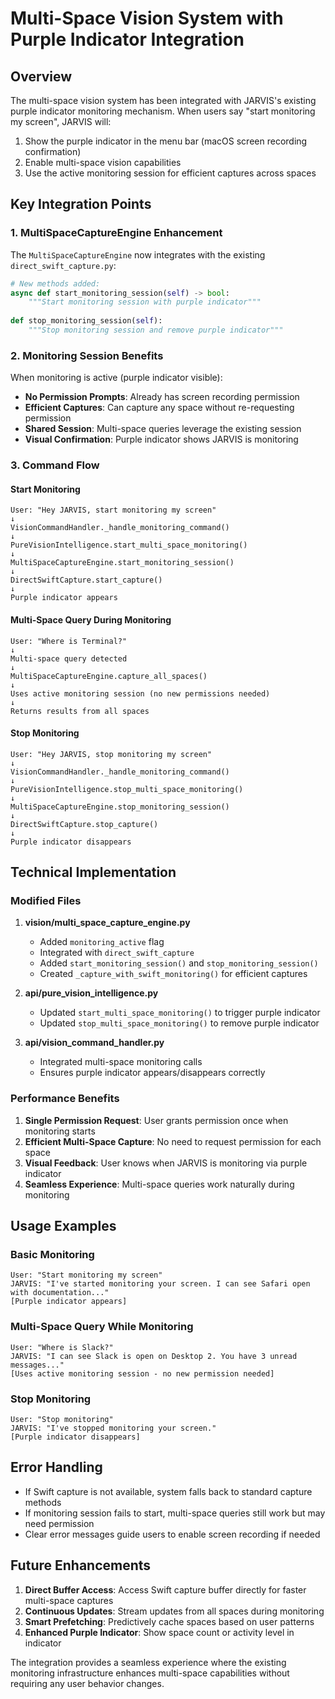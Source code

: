 # Multi-Space Vision System with Purple Indicator Integration

## Overview

The multi-space vision system has been integrated with JARVIS's existing purple indicator monitoring mechanism. When users say "start monitoring my screen", JARVIS will:

1. Show the purple indicator in the menu bar (macOS screen recording confirmation)
2. Enable multi-space vision capabilities
3. Use the active monitoring session for efficient captures across spaces

## Key Integration Points

### 1. MultiSpaceCaptureEngine Enhancement

The `MultiSpaceCaptureEngine` now integrates with the existing `direct_swift_capture.py`:

```python
# New methods added:
async def start_monitoring_session(self) -> bool:
    """Start monitoring session with purple indicator"""
    
def stop_monitoring_session(self):
    """Stop monitoring session and remove purple indicator"""
```

### 2. Monitoring Session Benefits

When monitoring is active (purple indicator visible):
- **No Permission Prompts**: Already has screen recording permission
- **Efficient Captures**: Can capture any space without re-requesting permission
- **Shared Session**: Multi-space queries leverage the existing session
- **Visual Confirmation**: Purple indicator shows JARVIS is monitoring

### 3. Command Flow

#### Start Monitoring
```
User: "Hey JARVIS, start monitoring my screen"
↓
VisionCommandHandler._handle_monitoring_command()
↓
PureVisionIntelligence.start_multi_space_monitoring()
↓
MultiSpaceCaptureEngine.start_monitoring_session()
↓
DirectSwiftCapture.start_capture()
↓
Purple indicator appears
```

#### Multi-Space Query During Monitoring
```
User: "Where is Terminal?"
↓
Multi-space query detected
↓
MultiSpaceCaptureEngine.capture_all_spaces()
↓
Uses active monitoring session (no new permissions needed)
↓
Returns results from all spaces
```

#### Stop Monitoring
```
User: "Hey JARVIS, stop monitoring my screen"
↓
VisionCommandHandler._handle_monitoring_command()
↓
PureVisionIntelligence.stop_multi_space_monitoring()
↓
MultiSpaceCaptureEngine.stop_monitoring_session()
↓
DirectSwiftCapture.stop_capture()
↓
Purple indicator disappears
```

## Technical Implementation

### Modified Files

1. **vision/multi_space_capture_engine.py**
   - Added `monitoring_active` flag
   - Integrated with `direct_swift_capture`
   - Added `start_monitoring_session()` and `stop_monitoring_session()`
   - Created `_capture_with_swift_monitoring()` for efficient captures

2. **api/pure_vision_intelligence.py**
   - Updated `start_multi_space_monitoring()` to trigger purple indicator
   - Updated `stop_multi_space_monitoring()` to remove purple indicator

3. **api/vision_command_handler.py**
   - Integrated multi-space monitoring calls
   - Ensures purple indicator appears/disappears correctly

### Performance Benefits

1. **Single Permission Request**: User grants permission once when monitoring starts
2. **Efficient Multi-Space Capture**: No need to request permission for each space
3. **Visual Feedback**: User knows when JARVIS is monitoring via purple indicator
4. **Seamless Experience**: Multi-space queries work naturally during monitoring

## Usage Examples

### Basic Monitoring
```
User: "Start monitoring my screen"
JARVIS: "I've started monitoring your screen. I can see Safari open with documentation..."
[Purple indicator appears]
```

### Multi-Space Query While Monitoring
```
User: "Where is Slack?"
JARVIS: "I can see Slack is open on Desktop 2. You have 3 unread messages..."
[Uses active monitoring session - no new permission needed]
```

### Stop Monitoring
```
User: "Stop monitoring"
JARVIS: "I've stopped monitoring your screen."
[Purple indicator disappears]
```

## Error Handling

- If Swift capture is not available, system falls back to standard capture methods
- If monitoring session fails to start, multi-space queries still work but may need permission
- Clear error messages guide users to enable screen recording if needed

## Future Enhancements

1. **Direct Buffer Access**: Access Swift capture buffer directly for faster multi-space captures
2. **Continuous Updates**: Stream updates from all spaces during monitoring
3. **Smart Prefetching**: Predictively cache spaces based on user patterns
4. **Enhanced Purple Indicator**: Show space count or activity level in indicator

The integration provides a seamless experience where the existing monitoring infrastructure enhances multi-space capabilities without requiring any user behavior changes.